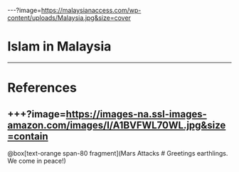 ---?image=https://malaysianaccess.com/wp-content/uploads/Malaysia.jpg&size=cover
# Islam in Malaysia

---
# References
+++?image=https://images-na.ssl-images-amazon.com/images/I/A1BVFWL70WL.jpg&size=contain
---
@box[text-orange span-80 fragment](Mars Attacks # Greetings earthlings. We come in peace!)
